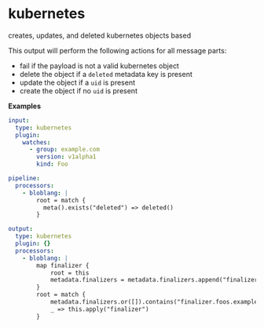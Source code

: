 # kubernetes

creates, updates, and deleted kubernetes objects based

This output will perform the following actions for all message parts:
- fail if the payload is not a valid kubernetes object
- delete the object if a `deleted` metadata key is present
- update the object if a `uid` is present
- create the object if no `uid` is present

**Examples**
```yaml
input:
  type: kubernetes
  plugin:
    watches:
      - group: example.com
        version: v1alpha1
        kind: Foo

pipeline:
  processors:
    - bloblang: |
        root = match {
          meta().exists("deleted") => deleted()
        }

output:
  type: kubernetes
  plugin: {}
  processors:
    - bloblang: |
        map finalizer {
            root = this
            metadata.finalizers = metadata.finalizers.append("finalizer.foos.example.com")
        }
        root = match {
            metadata.finalizers.or([]).contains("finalizer.foos.example.com") => deleted()
            _ => this.apply("finalizer")
        }
```